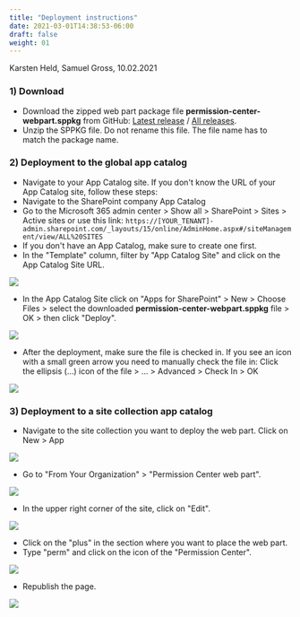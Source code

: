 ```yaml
---
title: "Deployment instructions"
date: 2021-03-01T14:38:53-06:00
draft: false
weight: 01
---
```

Karsten Held, Samuel Gross, 10.02.2021

### 1) Download

- Download the zipped web part package file **permission-center-webpart.sppkg** from GitHub:
[Latest release](https://github.com/WhizzyApps/SPO-Permission-Center-Web-Part/releases/download/V1.0.2.0/SharePoint-Package_sppkg.zip) / 
[All releases](https://github.com/WhizzyApps/SPO-Permission-Center-Web-Part/releases).
- Unzip the SPPKG file. Do not rename this file. The file name has to match the package name.

### 2) Deployment to the global app catalog

- Navigate to your App Catalog site. If you don't know the URL of your App Catalog site, follow these steps:
- Navigate to the SharePoint company App Catalog
- Go to the Microsoft 365 admin center > Show all > SharePoint > Sites > Active sites or use this link: 
`https://[YOUR_TENANT]-admin.sharepoint.com/_layouts/15/online/AdminHome.aspx#/siteManagement/view/ALL%20SITES`
- If you don't have an App Catalog, make sure to create one first.
- In the "Template" column, filter by "App Catalog Site" and click on the App Catalog Site URL.

![](/Deployment/images/01.png)

- In the App Catalog Site click on "Apps for SharePoint" > New > Choose Files > select the downloaded **permission-center-webpart.sppkg** file > OK > then click "Deploy".

![](/Deployment/images/02.png)


- After the deployment, make sure the file is checked in. If you see an icon with a small green arrow you need to manually check the file in: Click the ellipsis (…) icon of the file > … > Advanced > Check In > OK

![](/Deployment/images/03.png)


### 3) Deployment to a site collection app catalog

- Navigate to the site collection you want to deploy the web part. Click on New > App

![](/Deployment/images/04.png)


- Go to "From Your Organization" > "Permission Center web part".

![](/Deployment/images/05.png)


- In the upper right corner of the site, click on "Edit".

![](/Deployment/images/06.png)


- Click on the "plus" in the section where you want to place the web part. 
- Type "perm" and click on the icon of the "Permission Center". 

![](/Deployment/images/07.png)

- Republish the page.

![](/Deployment/images/08.png)
